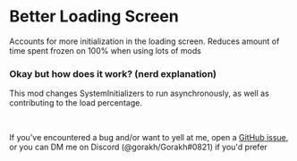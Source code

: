 # Better Loading Screen

Accounts for more initialization in the loading screen. Reduces amount of time spent frozen on 100% when using lots of mods

### Okay but how does it work? (nerd explanation)

This mod changes SystemInitializers to run asynchronously, as well as contributing to the load percentage.

<br/>

If you've encountered a bug and/or want to yell at me, open a [GitHub issue](https://github.com/Goorakh/BetterLoadingScreen/issues/new), or you can DM me on Discord (@gorakh/Gorakh#0821) if you'd prefer